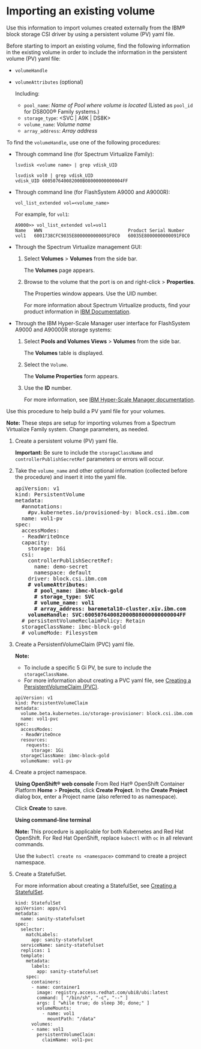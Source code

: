 # Importing an existing volume

Use this information to import volumes created externally from the IBM® block storage CSI driver by using a persistent volume (PV) yaml file.

Before starting to import an existing volume, find the following information in the existing volume in order to include the information in the persistent volume (PV) yaml file:

-   `volumeHandle`
-   `volumeAttributes` (optional)

    Including:

    -   `pool_name`: _Name of Pool where volume is located_ (Listed as `pool_id` for DS8000® Family systems.)
    -   `storage_type`: <SVC | A9K | DS8K>
    -   `volume_name`: _Volume name_
    -   `array_address`: _Array address_

To find the `volumeHandle`, use one of the following procedures:

- Through command line (for Spectrum Virtualize Family):

  `lsvdisk <volume name> | grep vdisk_UID`
    
  ```
  lsvdisk vol0 | grep vdisk_UID
  vdisk_UID 600507640082000B08000000000004FF
  ```

- Through command line (for FlashSystem A9000 and A9000R):

  `vol_list_extended vol=<volume_name>`

  For example, for `vol1`:

  ```
  A9000>> vol_list_extended vol=vol1
  Name   WWN                                Product Serial Number     
  vol1   6001738CFC9035E8000000000091F0C0   60035E8000000000091F0C0 
  ```

- Through the Spectrum Virtualize management GUI:

  1.  Select **Volumes** > **Volumes** from the side bar.

      The **Volumes** page appears.

  2.  Browse to the volume that the port is on and right-click > **Properties**.

      The Properties window appears. Use the UID number.

      For more information about Spectrum Virtualize products, find your product information in [IBM Documentation](https://www.ibm.com/docs/).

- Through the IBM Hyper-Scale Manager user interface for FlashSystem A9000 and A90000R storage systems:

  1.  Select **Pools and Volumes Views** > **Volumes** from the side bar.

      The **Volumes** table is displayed.

  2.  Select the `Volume`.

      The **Volume Properties** form appears.

  3.  Use the **ID** number.
    
      For more information, see [IBM Hyper-Scale Manager documentation](https://www.ibm.com/docs/en/hyper-scale-manager/).


Use this procedure to help build a PV yaml file for your volumes.

**Note:** These steps are setup for importing volumes from a Spectrum Virtualize Family system. Change parameters, as needed.

1.  Create a persistent volume (PV) yaml file.

    **Important:** Be sure to include the `storageClassName` and `controllerPublishSecretRef` parameters or errors will occur.

2.  Take the `volume_name` and other optional information (collected before the procedure) and insert it into the yaml file.

    <pre>
    apiVersion: v1
    kind: PersistentVolume
    metadata:
      #annotations:
        #pv.kubernetes.io/provisioned-by: block.csi.ibm.com
      name: vol1-pv
    spec:
      accessModes:
      - ReadWriteOnce
      capacity:
        storage: 1Gi
      csi:
        controllerPublishSecretRef:
          name: demo-secret
          namespace: default
        driver: block.csi.ibm.com
        <b># volumeAttributes:
          # pool_name: ibmc-block-gold
          # storage_type: SVC
          # volume_name: vol1
          # array_address: baremetal10-cluster.xiv.ibm.com
        volumeHandle: SVC:600507640082000B08000000000004FF</b>
      # persistentVolumeReclaimPolicy: Retain
      storageClassName: ibmc-block-gold
      # volumeMode: Filesystem
    </pre>

3.  Create a PersistentVolumeClaim (PVC) yaml file.

    **Note:**

    -   To include a specific 5 Gi PV, be sure to include the `storageClassName`.
    -   For more information about creating a PVC yaml file, see [Creating a PersistentVolumeClaim (PVC)](csi_ug_config_create_pvc.md).
    
    ```screen
    apiVersion: v1
    kind: PersistentVolumeClaim
    metadata:
      volume.beta.kubernetes.io/storage-provisioner: block.csi.ibm.com
      name: vol1-pvc
    spec:
      accessModes:
      - ReadWriteOnce
      resources:
        requests:
          storage: 1Gi
      storageClassName: ibmc-block-gold
      volumeName: vol1-pv
    ```

4.  Create a project namespace.

    **Using OpenShift® web console**
      From Red Hat® OpenShift Container Platform **Home** > **Projects**, click **Create Project**. In the **Create Project** dialog box, enter a Project name (also referred to as namespace).

    Click **Create** to save.

    **Using command-line terminal**
    
    **Note:** This procedure is applicable for both Kubernetes and Red Hat OpenShift. For Red Hat OpenShift, replace `kubectl` with `oc` in all relevant commands.

    Use the `kubectl create ns <namespace>` command to create a project namespace.

5.  Create a StatefulSet.

    For more information about creating a StatefulSet, see [Creating a StatefulSet](csi_ug_config_create_statefulset.md).

    ```screen
    kind: StatefulSet
    apiVersion: apps/v1
    metadata:
      name: sanity-statefulset
    spec:
      selector:
        matchLabels:
          app: sanity-statefulset
      serviceName: sanity-statefulset
      replicas: 1
      template:
        metadata:
          labels:
            app: sanity-statefulset
        spec:
          containers:
          - name: container1
            image: registry.access.redhat.com/ubi8/ubi:latest
            command: [ "/bin/sh", "-c", "--" ]
            args: [ "while true; do sleep 30; done;" ]
            volumeMounts:
              - name: vol1
                mountPath: "/data"
          volumes:
          - name: vol1
            persistentVolumeClaim:
              claimName: vol1-pvc
    
    ```



